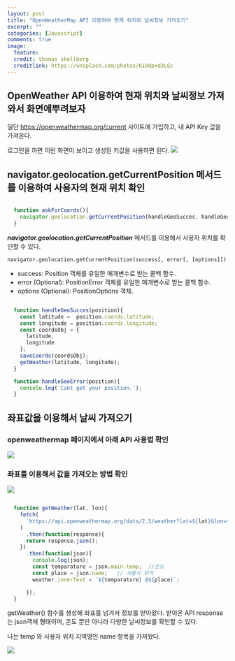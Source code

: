 ```yaml
---
layout: post
title: "OpenWeatherMap API 이용하여 현재 위치와 날씨정보 가져오기"
excerpt: ""
categories: [Javascript]
comments: true
image:
  feature:
  credit: thomas shellberg
  creditlink: https://unsplash.com/photos/Ki0dpxd3LGc
---
```



## OpenWeather API 이용하여 현재 위치와 날씨정보 가져와서 화면에뿌려보자

일단 https://openweathermap.org/current 사이트에 가입하고,
내 API Key 값을 가져온다.

로그인을 하면 이런 화면이 보이고 생성된 키값을 사용하면 된다.
<img src="https://miro.medium.com/max/2712/1*iZjgsfeaHEXoiVRfgFjpzA.png" />


## navigator.geolocation.getCurrentPosition 메서드를 이용하여 사용자의 현재 위치 확인

```javascript

  function askForCoords(){
    navigator.geolocation.getCurrentPosition(handleGeoSucces, handleGeoError);
  }

```

***navigator.geolocation.getCurrentPosition*** 메서드를 이용해서 사용자 위치를 확인할 수 있다.

`navigator.geolocation.getCurrentPosition(success[, error[, [options]])`

- success: Position 객체를 유일한 매개변수로 받는 콜백 함수.
- error (Optional): PositionError 객체를 유일한 매개변수로 받는 콜백 함수.
- options (Optional): PositionOptions 객체.


```javascript

  function handleGeoSucces(position){
    const latitude =  position.coords.latitude;
    const longitude = position.coords.longitude;
    const coordsObj = {
      latitude,
      longitude
    };
    saveCoords(coordsObj);
    getWeather(latitude, longitude);
  }

  function handleGeoError(position){
    console.log('Cant get your position.');
  }

```



## 좌표값을 이용해서 날씨 가져오기

### openweathermap 페이지에서 아래 API 사용법 확인
<img src="https://miro.medium.com/max/3012/1*KbhROEwz6OCRyVHPIiwQ-Q.png" />



### 좌표를 이용해서 값을 가져오는 방법 확인
<img src="https://miro.medium.com/max/1976/1*Qky0NPHaWiNRK76Eqo_yHg.png" />



```javascript

  function getWeather(lat, lon){
    fetch(
      `https://api.openweathermap.org/data/2.5/weather?lat=${lat}&lon=${lon}&appid=${API_KEY}&units=metric`
    )
      .then(function(response){
      return response.json();
    })
      .then(function(json){
        console.log(json);
        const temparature = json.main.temp;  //온도
        const place = json.name;   // 사용자 위치
        weather.innerText = `${temparature} @${place}`;

      });
  }

```



getWeather() 함수를 생성해 좌표를 넘겨서 정보를 받아왔다.
받아온 API response 는 json객체 형태이며, 온도 뿐만 아니라 다양한 날씨정보를 확인할 수 있다.

나는 temp 와 사용자 위치 지역명인 name 항목을 가져왔다.

<img src="https://miro.medium.com/max/2332/1*_sAVAeD7NySLSPu6pFQB5g.png" />
